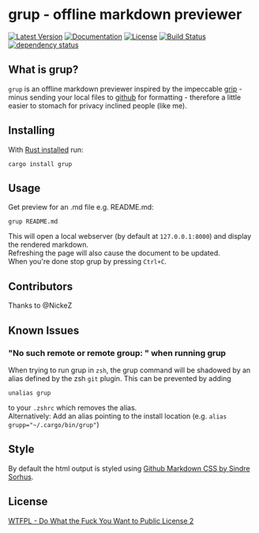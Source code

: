 # grup - offline markdown previewer
[![Latest Version](https://img.shields.io/crates/v/grup.svg)](https://crates.io/crates/grup)
[![Documentation](https://docs.rs/grup/badge.svg)](https://docs.rs/crate/grup)
[![License](https://img.shields.io/crates/l/grup.svg)](https:///www.wtfpl.net/)
[![Build Status](https://travis-ci.org/razorheadfx/grup.svg?branch=master)](https://travis-ci.org/razorheadfx/grup)
[![dependency status](https://deps.rs/repo/github/razorheadfx/grup/status.svg)](https://deps.rs/repo/github/razorheadfx/grup)

## What is grup?
```grup``` is an offline markdown previewer inspired by the impeccable [grip](https://github.com/joeyespo/grip) - minus sending your local files to [github](https://developer.github.com/v3/markdown/) for formatting - therefore a little easier to stomach for privacy inclined people (like me).

## Installing
With [Rust installed](https://rustup.rs) run:
```shell
cargo install grup
``` 

## Usage
Get preview for an .md file e.g. README.md:
```shell
grup README.md
```
This will open a local webserver (by default at ```127.0.0.1:8000```) and display the rendered markdown.  
Refreshing the page will also cause the document to be updated.  
When you're done stop grup by pressing ```Ctrl+C```.  

## Contributors
Thanks to @NickeZ

## Known Issues
### "No such remote or remote group: <filename>" when running grup
When trying to run grup in ```zsh```, the grup command will be shadowed by an alias defined by the zsh  ```git``` plugin.
This can be prevented by adding
```shell
unalias grup
```
to your ```.zshrc``` which removes the alias.  
Alternatively: Add an alias pointing to the install location (e.g. ```alias grupp="~/.cargo/bin/grup"```)

## Style
By default the html output is styled using [Github Markdown CSS by Sindre Sorhus](https://github.com/sindresorhus/github-markdown-css).

## License
[WTFPL - Do What the Fuck You Want to Public License 2](http://www.wtfpl.net)
